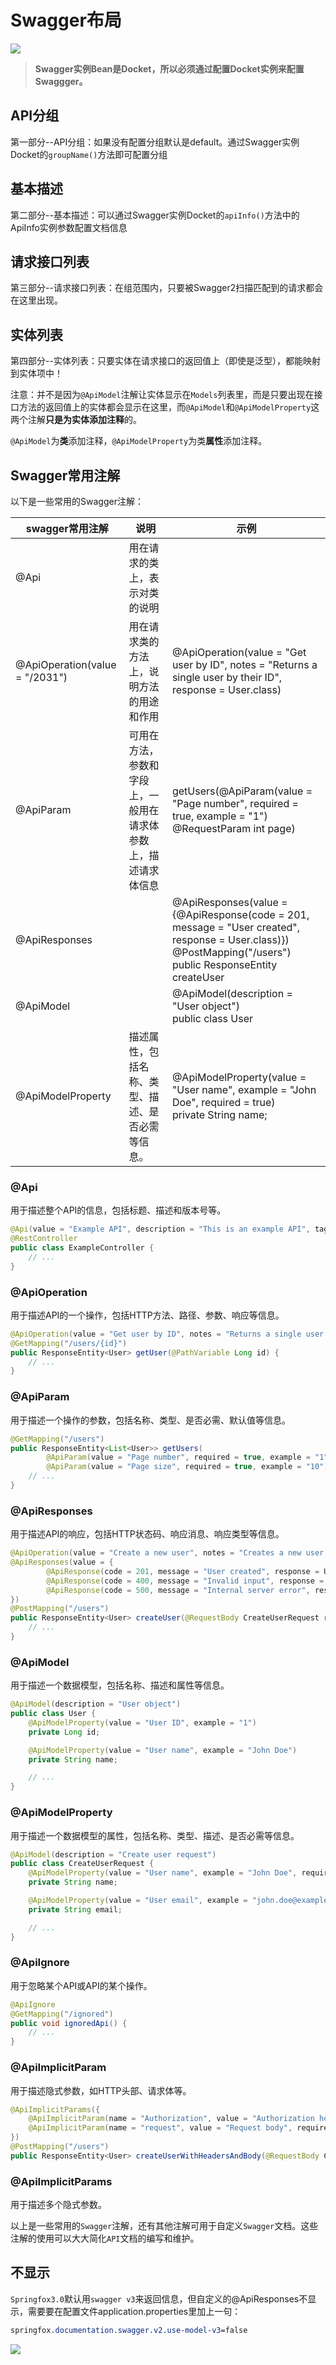 
# Swagger布局

![](https://cdn.jsdelivr.net/gh/TesterDevSoul/blog_pic/springboot/20230327200850.png)

> **Swagger实例Bean是Docket，所以必须通过配置Docket实例来配置Swaggger。**

## API分组

第一部分--API分组：如果没有配置分组默认是default。通过Swagger实例Docket的`groupName()`方法即可配置分组 

## 基本描述

第二部分--基本描述：可以通过Swagger实例Docket的`apiInfo()`方法中的ApiInfo实例参数配置文档信息 

## 请求接口列表

第三部分--请求接口列表：在组范围内，只要被Swagger2扫描匹配到的请求都会在这里出现。 

## 实体列表

第四部分--实体列表：只要实体在请求接口的返回值上（即使是泛型），都能映射到实体项中！

注意：并不是因为`@ApiModel`注解让实体显示在`Models`列表里，而是只要出现在接口方法的返回值上的实体都会显示在这里，而`@ApiModel`和`@ApiModelProperty`这两个注解**只是为实体添加注释**的。

`@ApiModel`为**类**添加注释，`@ApiModelProperty`为类**属性**添加注释。

## Swagger常用注解

以下是一些常用的Swagger注解：

|swagger常用注解|说明|示例|
|---|---|---|
|@Api|用在请求的类上，表示对类的说明|
|@ApiOperation(value = "/2031")|用在请求类的方法上，说明方法的用途和作用|@ApiOperation(value = "Get user by ID", notes = "Returns a single user by their ID", response = User.class)|
|@ApiParam|可用在方法，参数和字段上，一般用在请求体参数上，描述请求体信息|getUsers(@ApiParam(value = "Page number", required = true, example = "1") @RequestParam int page)|
|@ApiResponses||@ApiResponses(value = {@ApiResponse(code = 201, message = "User created", response = User.class)})<br>@PostMapping("/users")<br>public ResponseEntity createUser|
|@ApiModel||@ApiModel(description = "User object")<br>public class User|
|@ApiModelProperty|描述属性，包括名称、类型、描述、是否必需等信息。|@ApiModelProperty(value = "User name", example = "John Doe", required = true)<br>private String name;


### @Api

用于描述整个API的信息，包括标题、描述和版本号等。

```java
@Api(value = "Example API", description = "This is an example API", tags = { "Example" }, produces = "application/json")
@RestController
public class ExampleController {
    // ...
}
```
### @ApiOperation

用于描述API的一个操作，包括HTTP方法、路径、参数、响应等信息。

```java
@ApiOperation(value = "Get user by ID", notes = "Returns a single user by their ID", response = User.class)
@GetMapping("/users/{id}")
public ResponseEntity<User> getUser(@PathVariable Long id) {
    // ...
}
```

### @ApiParam

用于描述一个操作的参数，包括名称、类型、是否必需、默认值等信息。

```java
@GetMapping("/users")
public ResponseEntity<List<User>> getUsers(
        @ApiParam(value = "Page number", required = true, example = "1") @RequestParam int page,
        @ApiParam(value = "Page size", required = true, example = "10") @RequestParam int size) {
    // ...
}
```

### @ApiResponses

用于描述API的响应，包括HTTP状态码、响应消息、响应类型等信息。

```java
@ApiOperation(value = "Create a new user", notes = "Creates a new user with the given details", response = User.class)
@ApiResponses(value = {
        @ApiResponse(code = 201, message = "User created", response = User.class),
        @ApiResponse(code = 400, message = "Invalid input", response = ErrorResponse.class),
        @ApiResponse(code = 500, message = "Internal server error", response = ErrorResponse.class)
})
@PostMapping("/users")
public ResponseEntity<User> createUser(@RequestBody CreateUserRequest request) {
    // ...
}
```

### @ApiModel

用于描述一个数据模型，包括名称、描述和属性等信息。

```java
@ApiModel(description = "User object")
public class User {
    @ApiModelProperty(value = "User ID", example = "1")
    private Long id;

    @ApiModelProperty(value = "User name", example = "John Doe")
    private String name;

    // ...
}
```

### @ApiModelProperty

用于描述一个数据模型的属性，包括名称、类型、描述、是否必需等信息。

```java
@ApiModel(description = "Create user request")
public class CreateUserRequest {
    @ApiModelProperty(value = "User name", example = "John Doe", required = true)
    private String name;

    @ApiModelProperty(value = "User email", example = "john.doe@example.com", required = true)
    private String email;

    // ...
}
```

### @ApiIgnore

用于忽略某个API或API的某个操作。

```java
@ApiIgnore
@GetMapping("/ignored")
public void ignoredApi() {
    // ...
}
```

### @ApiImplicitParam

用于描述隐式参数，如HTTP头部、请求体等。

```java
@ApiImplicitParams({
    @ApiImplicitParam(name = "Authorization", value = "Authorization header", required = true, dataTypeClass = String.class, paramType = "header"),
    @ApiImplicitParam(name = "request", value = "Request body", required = true, dataTypeClass = CreateUserRequest.class, paramType = "body")
})
@PostMapping("/users")
public ResponseEntity<User> createUserWithHeadersAndBody(@RequestBody CreateUserRequest
```

### @ApiImplicitParams

用于描述多个隐式参数。

以上是一些常用的`Swagger`注解，还有其他注解可用于自定义`Swagger`文档。这些注解的使用可以大大简化`API`文档的编写和维护。


## 不显示

`Springfox3.0`默认用`swagger v3`来返回信息，但自定义的@ApiResponses不显示，需要要在配置文件application.properties里加上一句：

```css
springfox.documentation.swagger.v2.use-model-v3=false
```

![](https://cdn.jsdelivr.net/gh/TesterDevSoul/blog_pic/springboot/20230327215602.png)



